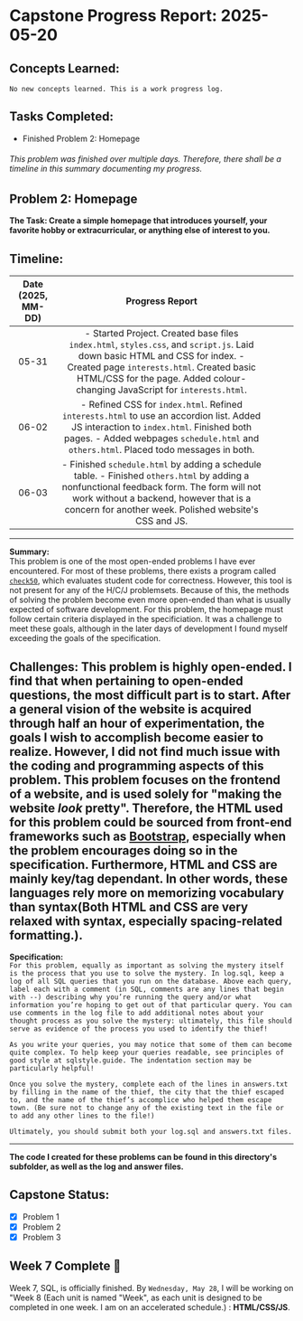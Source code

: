 # Capstone Progress Report: 2025-05-20

## Concepts Learned:
`No new concepts learned. This is a work progress log.`  

## Tasks Completed:
* Finished Problem 2: Homepage
###### This problem was finished over multiple days. Therefore, there shall be a timeline in this summary documenting my progress.
  

## Problem 2: Homepage
**The Task: Create a simple homepage that introduces yourself, your favorite hobby or extracurricular, or anything else of interest to you.**


## Timeline:
| Date (2025, MM-DD) |                                                                                                                     Progress Report                                                                                                                     |   |   |   |
|:------------------:|:-------------------------------------------------------------------------------------------------------------------------------------------------------------------------------------------------------------------------------------------------------:|---|---|---|
|        05-31       | - Started Project. Created base files `index.html`, `styles.css`, and `script.js`. Laid down basic HTML and CSS for index. - Created page `interests.html`. Created basic HTML/CSS for the page. Added colour-changing JavaScript for `interests.html`. |   |   |   |
|        06-02       | - Refined CSS for `index.html`. Refined `interests.html`  to use an accordion list. Added JS interaction to `index.html`. Finished both pages. - Added webpages `schedule.html` and `others.html`. Placed todo messages in both.                        |   |   |   |
|        06-03       | - Finished `schedule.html` by adding a schedule table. - Finished `others.html` by adding a nonfunctional feedback form. The form will not work without a backend, however that is a concern for another week. Polished website's CSS and JS.           |   |   |   |
  
---
  
**Summary:**  
This problem is one of the most open-ended problems I have ever encountered. For most of these problems, there exists a program called [`check50`](https://cs.harvard.edu/malan/publications/fp252-sharpA.pdf), which evaluates student code for correctness. However, this tool is not present for any of the H/C/J problemsets. Because of this, the methods of solving the problem become even more open-ended than what is usually expected of software development. For this problem, the homepage must follow certain criteria displayed in the specificiation. It was a challenge to meet these goals, although in the later days of development I found myself exceeding the goals of the specification. 

**Challenges:**
This problem is highly open-ended. I find that when pertaining to open-ended questions, the most difficult part is to start. After a general vision of the website is acquired through half an hour of experimentation, the goals I wish to accomplish become easier to realize. However, I did not find much issue with the coding and programming aspects of this problem. This problem focuses on the frontend of a website, and is used solely for "making the website *look* pretty". Therefore, the HTML used for this problem could be sourced from front-end frameworks such as [Bootstrap](https://getbootstrap.com/), especially when the problem encourages doing so in the specification. Furthermore, HTML and CSS are mainly key/tag dependant. In other words, these languages rely more on memorizing vocabulary than syntax(Both HTML and CSS are very relaxed with syntax, especially spacing-related formatting.).
---

**Specification:**  
`For this problem, equally as important as solving the mystery itself is the process that you use to solve the mystery. In log.sql, keep a log of all SQL queries that you run on the database. Above each query, label each with a comment (in SQL, comments are any lines that begin with --) describing why you’re running the query and/or what information you’re hoping to get out of that particular query. You can use comments in the log file to add additional notes about your thought process as you solve the mystery: ultimately, this file should serve as evidence of the process you used to identify the thief!`

`As you write your queries, you may notice that some of them can become quite complex. To help keep your queries readable, see principles of good style at sqlstyle.guide. The indentation section may be particularly helpful!`

`Once you solve the mystery, complete each of the lines in answers.txt by filling in the name of the thief, the city that the thief escaped to, and the name of the thief’s accomplice who helped them escape town. (Be sure not to change any of the existing text in the file or to add any other lines to the file!)`

`Ultimately, you should submit both your log.sql and answers.txt files.`

---

**The code I created for these problems can be found in this directory's subfolder, as well as the log and answer files.**

## Capstone Status:
- [x] Problem 1  
- [x] Problem 2  
- [x] Problem 3  
  
## Week 7 Complete 🎉
Week 7, SQL, is officially finished. By `Wednesday, May 28`, I will be working on "Week 8 (Each unit is named "Week", as each unit is designed to be completed in one week. I am on an accelerated schedule.) : **HTML/CSS/JS**.

